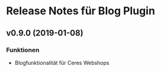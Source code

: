 # Release Notes für Blog Plugin

## v0.9.0 (2019-01-08)

### Funktionen

- Blogfunktionalität für Ceres Webshops
